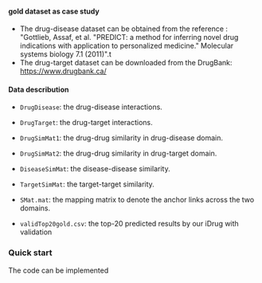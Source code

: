 #### gold dataset as case study
- The drug-disease dataset can be obtained from the reference : "Gottlieb, Assaf, et al. "PREDICT: a method for inferring novel drug indications with application to personalized medicine." Molecular systems biology 7.1 (2011)".t 
- The drug-target dataset can be downloaded from the DrugBank: https://www.drugbank.ca/

#### Data describution
- `DrugDisease`: the drug-disease interactions.
- `DrugTarget`: the drug-target interactions.
- `DrugSimMat1`: the drug-drug similarity in drug-disease domain.
- `DrugSimMat2`: the drug-drug similarity in drug-target domain.
- `DiseaseSimMat`: the disease-disease similarity.
- `TargetSimMat`: the target-target similarity.
- `SMat.mat`: the mapping matrix to denote the anchor links across the two domains.

- `validTop20gold.csv`: the top-20 predicted results by our iDrug with validation

### Quick start
The code can be implemented  
